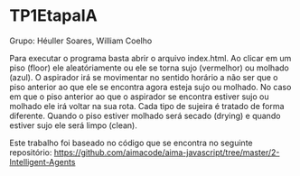 # TP1EtapaIA
Grupo: Héuller Soares, William Coelho

Para executar o programa basta abrir o arquivo index.html.
Ao clicar em um piso (floor) ele aleatóriamente ou ele se torna sujo (vermelhor) ou molhado (azul).
O aspirador irá se movimentar no sentido horário a não ser que o piso anterior ao que ele se encontra agora esteja sujo ou molhado.
No caso em que o piso anterior ao que o aspirador se encontra estiver sujo ou molhado ele irá voltar na sua rota.
Cada tipo de sujeira é tratado de forma diferente.
Quando o piso estiver molhado será secado (drying) e quando estiver sujo ele será limpo (clean).

Este trabalho foi baseado no código que se encontra no seguinte repositório: https://github.com/aimacode/aima-javascript/tree/master/2-Intelligent-Agents
